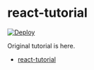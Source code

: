 # react-tutorial

[![Deploy](https://www.herokucdn.com/deploy/button.png)](https://heroku.com/deploy?template=https://github.com/mattak/react-tutorial)

Original tutorial is here.

- [react-tutorial](https://github.com/reactjs/react-tutorial)

